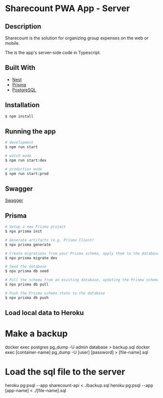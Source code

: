 # Sharecount PWA App - Server

## Description
Sharecount is the solution for organizing group expenses on the web or mobile.<br>

The is the app's server-side code in Typescript.


## Built With
- [Nest](https://nestjs.com/)
- [Prisma](https://www.prisma.io/)
- [PostgreSQL](https://www.postgresql.org/)


## Installation
```bash
$ npm install
```


## Running the app
```bash
# development
$ npm run start

# watch mode
$ npm run start:dev

# production mode
$ npm run start:prod
```

## Swagger
[Swagger](http://localhost:3000/api/)

## Prisma
```bash
# Setup a new Prisma project
$ npx prisma init

# Generate artifacts (e.g. Prisma Client)
$ npx prisma generate

# Create migrations from your Prisma schema, apply them to the database, generate artifacts (e.g. Prisma Client)
$ npx prisma migrate dev

# Seed the database
$ npx prisma db seed

# Pull the schema from an existing database, updating the Prisma schema
$ npx prisma db pull

# Push the Prisma schema state to the database
$ npx prisma db push
```

## Load local data to Heroku
# Make a backup
docker exec postgres pg_dump -U admin database > backup.sql
docker exec [container-name] pg_dump -U [user] [password] > [file-name].sql
 
# Load the sql file to the server
heroku pg:psql --app sharecount-api < ./backup.sql
heroku pg:psql --app [app-name] < ./[file-name].sql
